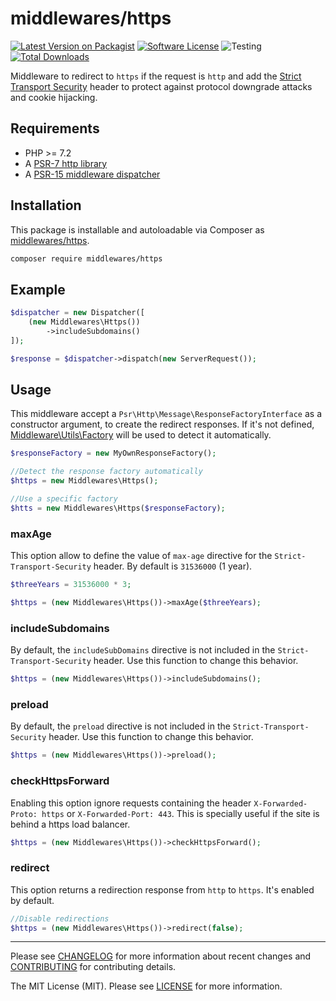 # middlewares/https

[![Latest Version on Packagist][ico-version]][link-packagist]
[![Software License][ico-license]](LICENSE)
![Testing][ico-ga]
[![Total Downloads][ico-downloads]][link-downloads]

Middleware to redirect to `https` if the request is `http` and add the [Strict Transport Security](https://en.wikipedia.org/wiki/HTTP_Strict_Transport_Security) header to protect against protocol downgrade attacks and cookie hijacking.

## Requirements

* PHP >= 7.2
* A [PSR-7 http library](https://github.com/middlewares/awesome-psr15-middlewares#psr-7-implementations)
* A [PSR-15 middleware dispatcher](https://github.com/middlewares/awesome-psr15-middlewares#dispatcher)

## Installation

This package is installable and autoloadable via Composer as [middlewares/https](https://packagist.org/packages/middlewares/https).

```sh
composer require middlewares/https
```

## Example

```php
$dispatcher = new Dispatcher([
	(new Middlewares\Https())
		->includeSubdomains()
]);

$response = $dispatcher->dispatch(new ServerRequest());
```

## Usage

This middleware accept a `Psr\Http\Message\ResponseFactoryInterface` as a constructor argument, to create the redirect responses. If it's not defined, [Middleware\Utils\Factory](https://github.com/middlewares/utils#factory) will be used to detect it automatically.

```php
$responseFactory = new MyOwnResponseFactory();

//Detect the response factory automatically
$https = new Middlewares\Https();

//Use a specific factory
$htts = new Middlewares\Https($responseFactory);
```

### maxAge

This option allow to define the value of `max-age` directive for the `Strict-Transport-Security` header. By default is `31536000` (1 year).

```php
$threeYears = 31536000 * 3;

$https = (new Middlewares\Https())->maxAge($threeYears);
```

### includeSubdomains

By default, the `includeSubDomains` directive is not included in the `Strict-Transport-Security` header. Use this function to change this behavior.

```php
$https = (new Middlewares\Https())->includeSubdomains();
```

### preload

By default, the `preload` directive is not included in the `Strict-Transport-Security` header. Use this function to change this behavior.

```php
$https = (new Middlewares\Https())->preload();
```

### checkHttpsForward

Enabling this option ignore requests containing the header `X-Forwarded-Proto: https` or `X-Forwarded-Port: 443`. This is specially useful if the site is behind a https load balancer.

```php
$https = (new Middlewares\Https())->checkHttpsForward();
```

### redirect

This option returns a redirection response from `http` to `https`. It's enabled by default.

```php
//Disable redirections
$https = (new Middlewares\Https())->redirect(false);
```

---

Please see [CHANGELOG](CHANGELOG.md) for more information about recent changes and [CONTRIBUTING](CONTRIBUTING.md) for contributing details.

The MIT License (MIT). Please see [LICENSE](LICENSE) for more information.

[ico-version]: https://img.shields.io/packagist/v/middlewares/https.svg?style=flat-square
[ico-license]: https://img.shields.io/badge/license-MIT-brightgreen.svg?style=flat-square
[ico-ga]: https://github.com/middlewares/https/workflows/testing/badge.svg
[ico-downloads]: https://img.shields.io/packagist/dt/middlewares/https.svg?style=flat-square

[link-packagist]: https://packagist.org/packages/middlewares/https
[link-scrutinizer]: https://scrutinizer-ci.com/g/middlewares/https
[link-downloads]: https://packagist.org/packages/middlewares/https
